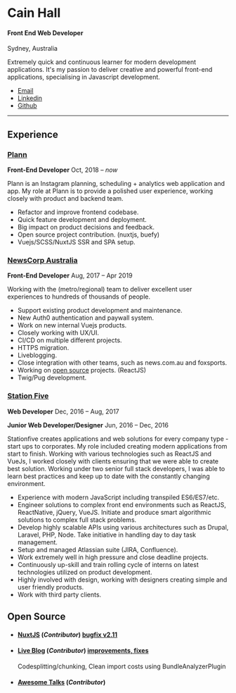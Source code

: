 

# Cain Hall

#### Front End Web Developer

Sydney, Australia

Extremely quick and continuous learner for modern development applications. It's my passion to deliver creative and powerful front-end applications, specialising in Javascript development.

* [Email](mailto:cainh8@gmail.com 'email')
* [Linkedin](https://linkedin.com/in/cainhall/ 'linkedin')
* [Github](https://github.com/cain 'github')

---

## Experience

### [Plann](https://www.plannthat.com)

**Front-End Developer**
Oct, 2018 – _now_

Plann is an Instagram planning, scheduling + analytics web application and app. My role at Plann is to provide a polished user experience, working closely with product and backend team.
* Refactor and improve frontend codebase.
* Quick feature development and deployment.
* Big impact on product decisions and feedback.
* Open source project contribution. (nuxtjs, buefy)
* Vuejs/SCSS/NuxtJS SSR and SPA setup.

### [NewsCorp Australia](https://www.newscorpaustralia.com)

**Front-End Developer**
Aug, 2017 – Apr 2019

Working with the (metro/regional) team to deliver excellent user experiences to hundreds of thousands of people.
* Support existing product development and maintenance.
* New Auth0 authentication and paywall system.
* Work on new internal Vuejs products.
* Closely working with UX/UI.
* CI/CD on multiple different projects.
* HTTPS migration.
* Liveblogging.
* Close integration with other teams, such as news.com.au and foxsports.
* Working on [open source](https://github.com/Automattic/liveblog) projects. (ReactJS)
* Twig/Pug development.

### [Station Five](https://www.stationfive.com/)

**Web Developer**
Dec, 2016 – Aug, 2017

**Junior Web Developer/Designer**
Jun, 2016 – Dec, 2016

Stationfive creates applications and web solutions for every company type - start ups to corporates. My role included creating modern applications from start to finish. Working with various technologies such as ReactJS and VueJs, I worked closely with clients ensuring that we were able to create best solution. Working under two senior full stack developers, I was able to learn best practices and keep up to date with the constantly changing environment.

* Experience with modern JavaScript including transpiled ES6/ES7/etc.
* Engineer solutions to complex front end environments such as ReactJS, ReactNative, jQuery, VueJS.
Initiate and produce smart algorithmic solutions to complex full stack problems.
* Develop highly scalable APIs using various architectures such as Drupal, Laravel, PHP, Node.
Take initiative in handling day to day task management.
* Setup and managed Atlassian suite (JIRA, Confluence).
* Work extremely well in high pressure and close deadline projects.
* Continuously up-skill and train rolling cycle of interns on latest technologies utilized on product development.
* Highly involved with design, working with designers creating simple and user friendly products.
* Work with third party clients.


## Open Source

- #### [NuxtJS](https://github.com/nuxt/nuxt.js) (_Contributor_) [bugfix v2.11](https://github.com/nuxt/nuxt.js/releases/tag/v2.11.0)
- #### [Live Blog](https://github.com/Automattic/liveblog) (_Contributor_) [improvements, fixes](https://github.com/Automattic/liveblog/commits?author=cain)

     Codesplitting/chunking, Clean import costs using BundleAnalyzerPlugin
- #### [Awesome Talks](https://github.com/SaraVieira/awesome-talks) (_Contributor_)
